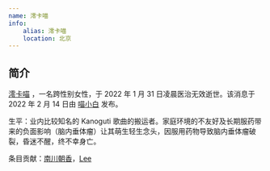 ```yaml
---
name: 澪卡喵
info:
    alias: 澪卡喵
    location: 北京
---
```


## 简介

[澪卡喵](https://twitter.com/MiocardMeow) ，一名跨性别女性，于 2022 年 1 月 31 日凌晨医治无效逝世。该消息于 2022 年 2 月 14 日由 [喵小白](https://twitter.com/pizyj/status/1492928433172582400?s=21) 发布。 

生平：业内比较知名的 Kanoguti 歌曲的搬运者。家庭环境的不友好及长期服药带来的负面影响（脑内垂体瘤）让其萌生轻生念头，因服用药物导致脑内垂体瘤破裂，昏迷不醒，终不幸身亡。

条目贡献：[南川朝香](https://twitter.com/nkw45)，[Lee](https://twitter.com/rbqwansui)
